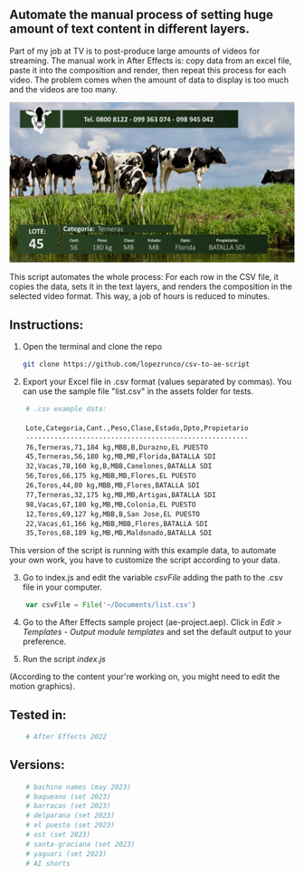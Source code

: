 ## Automate the manual process of setting huge amount of text content in different layers.

Part of my job at TV is to post-produce large amounts of videos for streaming. The manual work in After Effects is: copy data from an excel file, paste it into the composition and render, then repeat this process for each video. The problem comes when the amount of data to display is too much and the videos are too many.

<img src='./capture.jpg' />

This script automates the whole process: For each row in the CSV file, it copies the data, sets it in the text layers, and renders the composition in the selected video format. This way, a job of hours is reduced to minutes.

## Instructions:

1. Open the terminal and clone the repo
   ```sh
   git clone https://github.com/lopezrunco/csv-to-ae-script
   ```
2. Export your Excel file in .csv format (values separated by commas). You can use the sample file "list.csv" in the assets folder for tests.

```sh
    # .csv example data:

    Lote,Categoria,Cant.,Peso,Clase,Estado,Dpto,Propietario
    -------------------------------------------------------
    76,Terneras,71,184 kg,MBB,B,Durazno,EL PUESTO
    45,Terneras,56,180 kg,MB,MB,Florida,BATALLA SDI
    32,Vacas,78,160 kg,B,MBB,Canelones,BATALLA SDI
    56,Toros,66,175 kg,MBB,MB,Flores,EL PUESTO
    26,Toros,44,80 kg,MBB,MB,Flores,BATALLA SDI
    77,Terneras,32,175 kg,MB,MB,Artigas,BATALLA SDI
    98,Vacas,67,180 kg,MB,MB,Colonia,EL PUESTO
    12,Toros,69,127 kg,MBB,B,San Jose,EL PUESTO
    22,Vacas,61,166 kg,MBB,MBB,Flores,BATALLA SDI
    35,Toros,68,189 kg,MB,MB,Maldonado,BATALLA SDI
```

This version of the script is running with this example data, to automate your own work, you have to customize the script according to your data.

3. Go to index.js and edit the variable *csvFile* adding the path to the .csv file in your computer.

```js
    var csvFile = File('~/Documents/list.csv')
```

4. Go to the After Effects sample project (ae-project.aep). Click in *Edit > Templates - Output module templates* and set the default output to your preference.

5. Run the script *index.js*

(According to the content your're working on, you might need to edit the motion graphics).

## Tested in:

```sh
    # After Effects 2022
```
## Versions:

```sh
    # bachino names (may 2023)
    # baqueano (set 2023)
    # barracas (set 2023)
    # delparana (set 2023)
    # el puesto (set 2023)
    # ost (set 2023)
    # santa-graciana (set 2023)
    # yaguari (set 2023)
    # AI shorts
```